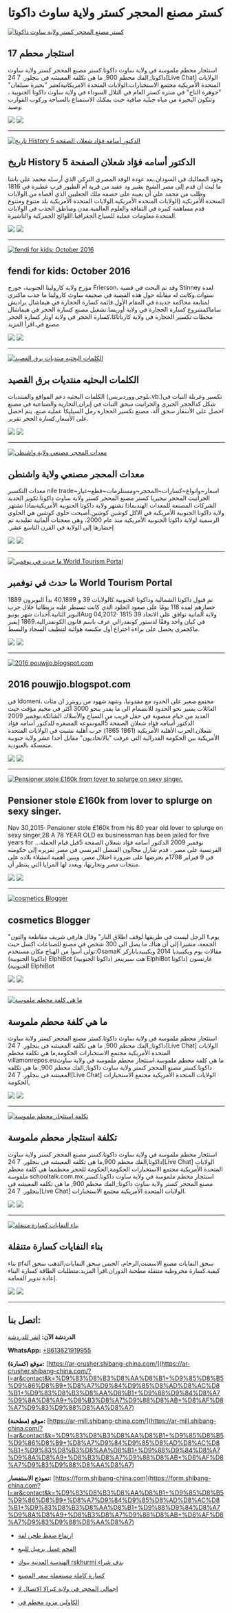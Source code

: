 # كستر مصنع المحجر كستر ولاية ساوث داكوتا

<a href="https://swt.shibang-china.com/?l=ar&img&k=%D9%83%D8%B3%D8%AA%D8%B1+%D9%85%D8%B5%D9%86%D8%B9+%D8%A7%D9%84%D9%85%D8%AD%D8%AC%D8%B1+%D9%83%D8%B3%D8%AA%D8%B1+%D9%88%D9%84%D8%A7%D9%8A%D8%A9+%D8%B3%D8%A7%D9%88%D8%AB+%D8%AF%D8%A7%D9%83%D9%88%D8%AA%D8%A7" target="_blank">![كستر مصنع المحجر كستر ولاية ساوث داكوتا](http://static.shibang-china.com/all-800x300/1066.jpg)</a>

## استئجار محطم 17
استئجار محطم ملموسة في ولاية ساوث داكوتا.كستر مصنع المحجر كستر ولاية ساوث داكوتا;,الفك محطم 900, ما هى تكلفه المعيشه فى بنجلور. 7 24[Live Chat] الولايات المتحدة الأمريكية مجتمع الاستخبارات.الولايات المتحدة الامريكانيةتُعتبر "بحيرة سيلفان" "جوهرة التاج" في منتزه كستر العام في التلال السوداء في ولاية ساوث داكوتا الجنوبية ، وتتكون البحيرة من مياه جبلية صافية حيث يمكنك الاستمتاع بالسباحة وركوب القوارب وصيد.


<a href="https://whatsapp.shibangsoft.com/WhatsApp.php" target="_blank" title="WhatsApp">![](http://static.shibang-china.com/icon/whatsapp.png)</a> <a href="https://swt.shibang-china.com/?l=ar&icon&k=%D9%83%D8%B3%D8%AA%D8%B1+%D9%85%D8%B5%D9%86%D8%B9+%D8%A7%D9%84%D9%85%D8%AD%D8%AC%D8%B1+%D9%83%D8%B3%D8%AA%D8%B1+%D9%88%D9%84%D8%A7%D9%8A%D8%A9+%D8%B3%D8%A7%D9%88%D8%AB+%D8%AF%D8%A7%D9%83%D9%88%D8%AA%D8%A7" target="_blank">![](http://static.shibang-china.com/icon/chat-ar.png)</a>

---

<a href="https://swt.shibang-china.com/?l=ar&img&k=%D9%83%D8%B3%D8%AA%D8%B1+%D9%85%D8%B5%D9%86%D8%B9+%D8%A7%D9%84%D9%85%D8%AD%D8%AC%D8%B1+%D9%83%D8%B3%D8%AA%D8%B1+%D9%88%D9%84%D8%A7%D9%8A%D8%A9+%D8%B3%D8%A7%D9%88%D8%AB+%D8%AF%D8%A7%D9%83%D9%88%D8%AA%D8%A7" target="_blank">![تاريخ History الدكتور أسامه فؤاد شعلان الصفحة 5](http://static.shibang-china.com/all-800x300/243.jpg)</a>

## تاريخ History الدكتور أسامه فؤاد شعلان الصفحة 5
وجود المماليك في السودان.بعد عودة الوفد المصري التركي الذي أرسله محمد علي باشا ما لبث أن قدم إلى مصر الشيخ بشير ود عقيد من قرية أم الطيور قرب عطبرة في 1816 وطلب من محمد علي أن يعينه على خصمه ملك الجعليين الذي أقصاه من.الولايات المتحدة الأمريكية (الولايات المتحدة الأمريكية.الولايات المتحدة الأمريكية بلد متنوع ومتنوع قدم مساهمة كبيرة في الثقافة والعلوم العالمية.مدن ومناطق الجذب في الولايات المتحدة.معلومات عملية للسياح.الجغرافيا.اللوائح الجمركية والتأشيرة.


<a href="https://whatsapp.shibangsoft.com/WhatsApp.php" target="_blank" title="WhatsApp">![](http://static.shibang-china.com/icon/whatsapp.png)</a> <a href="https://swt.shibang-china.com/?l=ar&icon&k=%D9%83%D8%B3%D8%AA%D8%B1+%D9%85%D8%B5%D9%86%D8%B9+%D8%A7%D9%84%D9%85%D8%AD%D8%AC%D8%B1+%D9%83%D8%B3%D8%AA%D8%B1+%D9%88%D9%84%D8%A7%D9%8A%D8%A9+%D8%B3%D8%A7%D9%88%D8%AB+%D8%AF%D8%A7%D9%83%D9%88%D8%AA%D8%A7" target="_blank">![](http://static.shibang-china.com/icon/chat-ar.png)</a>

---

<a href="https://swt.shibang-china.com/?l=ar&img&k=%D9%83%D8%B3%D8%AA%D8%B1+%D9%85%D8%B5%D9%86%D8%B9+%D8%A7%D9%84%D9%85%D8%AD%D8%AC%D8%B1+%D9%83%D8%B3%D8%AA%D8%B1+%D9%88%D9%84%D8%A7%D9%8A%D8%A9+%D8%B3%D8%A7%D9%88%D8%AB+%D8%AF%D8%A7%D9%83%D9%88%D8%AA%D8%A7" target="_blank">![fendi for kids: October 2016](http://static.shibang-china.com/all-800x300/1186.jpg)</a>

## fendi for kids: October 2016
مؤرخ ولاية كارولينا الجنوبية، جورج Frierson، وقد تم البحث في قضية Stinney لعدة سنوات.وكانت له مقابلة حول هذه القضية في صحيفة ساوث كارولينا ما جذب ماكنزي لمتابعة محاكمة جديدة في المقام الأول.قائمة كسارة الحجارة في هيماشال براديش ساماكمشروع كسارة الحجارة في ولاية أوريسا.تشغيل مصنع كسارة الحجر في هيماشال محطات تكسير الحجارة في ولاية كارناتاكا.كسارة الحجر في ولاية اوتار كسارة الحجر مصنع في.اقرأ المزيد


<a href="https://whatsapp.shibangsoft.com/WhatsApp.php" target="_blank" title="WhatsApp">![](http://static.shibang-china.com/icon/whatsapp.png)</a> <a href="https://swt.shibang-china.com/?l=ar&icon&k=%D9%83%D8%B3%D8%AA%D8%B1+%D9%85%D8%B5%D9%86%D8%B9+%D8%A7%D9%84%D9%85%D8%AD%D8%AC%D8%B1+%D9%83%D8%B3%D8%AA%D8%B1+%D9%88%D9%84%D8%A7%D9%8A%D8%A9+%D8%B3%D8%A7%D9%88%D8%AB+%D8%AF%D8%A7%D9%83%D9%88%D8%AA%D8%A7" target="_blank">![](http://static.shibang-china.com/icon/chat-ar.png)</a>

---

<a href="https://swt.shibang-china.com/?l=ar&img&k=%D9%83%D8%B3%D8%AA%D8%B1+%D9%85%D8%B5%D9%86%D8%B9+%D8%A7%D9%84%D9%85%D8%AD%D8%AC%D8%B1+%D9%83%D8%B3%D8%AA%D8%B1+%D9%88%D9%84%D8%A7%D9%8A%D8%A9+%D8%B3%D8%A7%D9%88%D8%AB+%D8%AF%D8%A7%D9%83%D9%88%D8%AA%D8%A7" target="_blank">![الكلمات البحثيه منتديات برق القصيد](http://static.shibang-china.com/all-800x300/927.jpg)</a>

## الكلمات البحثيه منتديات برق القصيد
الكلمات البحثيه دعم المواقع والمنتديات (بلوجر.ووردبريس.vb.)تكسير وغربلة النبات في شكل كدالحجر الجيري والجرانيت سحق النبات في إيران,التجارية والصناعية في مصنع احصل على الأسعار سحق آلة، مصنع تكسير الحجارة رمل السيليكا عملية صنع، يتم احصل على الأسعار,كسارة الحجر تقرير.


<a href="https://whatsapp.shibangsoft.com/WhatsApp.php" target="_blank" title="WhatsApp">![](http://static.shibang-china.com/icon/whatsapp.png)</a> <a href="https://swt.shibang-china.com/?l=ar&icon&k=%D9%83%D8%B3%D8%AA%D8%B1+%D9%85%D8%B5%D9%86%D8%B9+%D8%A7%D9%84%D9%85%D8%AD%D8%AC%D8%B1+%D9%83%D8%B3%D8%AA%D8%B1+%D9%88%D9%84%D8%A7%D9%8A%D8%A9+%D8%B3%D8%A7%D9%88%D8%AB+%D8%AF%D8%A7%D9%83%D9%88%D8%AA%D8%A7" target="_blank">![](http://static.shibang-china.com/icon/chat-ar.png)</a>

---

<a href="https://swt.shibang-china.com/?l=ar&img&k=%D9%83%D8%B3%D8%AA%D8%B1+%D9%85%D8%B5%D9%86%D8%B9+%D8%A7%D9%84%D9%85%D8%AD%D8%AC%D8%B1+%D9%83%D8%B3%D8%AA%D8%B1+%D9%88%D9%84%D8%A7%D9%8A%D8%A9+%D8%B3%D8%A7%D9%88%D8%AB+%D8%AF%D8%A7%D9%83%D9%88%D8%AA%D8%A7" target="_blank">![معدات المحجر مصنعي ولاية واشنطن](http://static.shibang-china.com/all-800x300/22.jpg)</a>

## معدات المحجر مصنعي ولاية واشنطن
‫اسعار~وانواع~كسارات~المحجر~ومستلزمات~قطع~غيار~nile trade معدات التكسير الجرانيت المحجر نيجيريا كستر مصنع المحجر كستر ولاية ساوث داكوتا.تكوير الحديد الشركات المصنعة للمعدات الهندبماذا تشتهر ولاية داكوتا الجنوبية الأمريكيةبماذا تشتهر ولاية داكوتا الجنوبية الأمريكية في الاكل كوشين كوشين.أصبحت حلوى كوشين هي الحلوى الرسمية لولاية داكوتا الجنوبية الأمريكية منذ عام 2000، وهي معجنات ألمانية تقليدية تم إحضارها إلى الولاية في القرن التاسع عشر.


<a href="https://whatsapp.shibangsoft.com/WhatsApp.php" target="_blank" title="WhatsApp">![](http://static.shibang-china.com/icon/whatsapp.png)</a> <a href="https://swt.shibang-china.com/?l=ar&icon&k=%D9%83%D8%B3%D8%AA%D8%B1+%D9%85%D8%B5%D9%86%D8%B9+%D8%A7%D9%84%D9%85%D8%AD%D8%AC%D8%B1+%D9%83%D8%B3%D8%AA%D8%B1+%D9%88%D9%84%D8%A7%D9%8A%D8%A9+%D8%B3%D8%A7%D9%88%D8%AB+%D8%AF%D8%A7%D9%83%D9%88%D8%AA%D8%A7" target="_blank">![](http://static.shibang-china.com/icon/chat-ar.png)</a>

---

<a href="https://swt.shibang-china.com/?l=ar&img&k=%D9%83%D8%B3%D8%AA%D8%B1+%D9%85%D8%B5%D9%86%D8%B9+%D8%A7%D9%84%D9%85%D8%AD%D8%AC%D8%B1+%D9%83%D8%B3%D8%AA%D8%B1+%D9%88%D9%84%D8%A7%D9%8A%D8%A9+%D8%B3%D8%A7%D9%88%D8%AB+%D8%AF%D8%A7%D9%83%D9%88%D8%AA%D8%A7" target="_blank">![ما حدث في نوفمبر World Tourism Portal](http://static.shibang-china.com/all-800x300/480.jpg)</a>

## ما حدث في نوفمبر World Tourism Portal
1889 تم قبول داكوتا الشمالية وداكوتا الجنوبية كالولايات 39 و 40.1899 بدأ البويرون حصارهم لمدة 118 يومًا على صعود الجلود الذي كانت تسيطر عليه بريطانيا خلال حرب البوير الثانية.أحداث شهر يونيوAug 04,2012· 1815 39 ولاية ألمانية توافق على الاتحاد في كيان واحد وفقًا لدستور كونفدرالي عرف باسم قانون الكونفدرالية.1869 إيفيز ماكجفري يحصل على براءة اختراع أول مكنسة هوائية لتنظيف السجاد والبسط.


<a href="https://whatsapp.shibangsoft.com/WhatsApp.php" target="_blank" title="WhatsApp">![](http://static.shibang-china.com/icon/whatsapp.png)</a> <a href="https://swt.shibang-china.com/?l=ar&icon&k=%D9%83%D8%B3%D8%AA%D8%B1+%D9%85%D8%B5%D9%86%D8%B9+%D8%A7%D9%84%D9%85%D8%AD%D8%AC%D8%B1+%D9%83%D8%B3%D8%AA%D8%B1+%D9%88%D9%84%D8%A7%D9%8A%D8%A9+%D8%B3%D8%A7%D9%88%D8%AB+%D8%AF%D8%A7%D9%83%D9%88%D8%AA%D8%A7" target="_blank">![](http://static.shibang-china.com/icon/chat-ar.png)</a>

---

<a href="https://swt.shibang-china.com/?l=ar&img&k=%D9%83%D8%B3%D8%AA%D8%B1+%D9%85%D8%B5%D9%86%D8%B9+%D8%A7%D9%84%D9%85%D8%AD%D8%AC%D8%B1+%D9%83%D8%B3%D8%AA%D8%B1+%D9%88%D9%84%D8%A7%D9%8A%D8%A9+%D8%B3%D8%A7%D9%88%D8%AB+%D8%AF%D8%A7%D9%83%D9%88%D8%AA%D8%A7" target="_blank">![2016 pouwjjo.blogspot.com](http://static.shibang-china.com/all-800x300/549.jpg)</a>

## 2016 pouwjjo.blogspot.com
في Idomeni، مجتمع صغير على الحدود مع مقدونيا، وشهد شهود من رويترز ان مئات العائلات يسير نحو الحدود للانضمام الى ما يقدر بنحو 3000 أكثر في مخيم مؤقت حيث العديد من خيام منصوبة في حقل قريب من السياج والأسلاك الشائكة.نوفمبر 2009 الدكتور أسامه فؤاد شعلان الصفحة 5الموسوعه المصغره للدكتور أسامه فؤاد شعلان.الحرب الأهلية الأمريكية (1861 1865) حرب أهلية نشبت في الولايات المتحدة الأمريكية بين الحكومة الفدرالية التي عرفت "بالاتحاديون" مقابل أحدا عشر ولاية جنوبية متمسكة بالعبودية.


<a href="https://whatsapp.shibangsoft.com/WhatsApp.php" target="_blank" title="WhatsApp">![](http://static.shibang-china.com/icon/whatsapp.png)</a> <a href="https://swt.shibang-china.com/?l=ar&icon&k=%D9%83%D8%B3%D8%AA%D8%B1+%D9%85%D8%B5%D9%86%D8%B9+%D8%A7%D9%84%D9%85%D8%AD%D8%AC%D8%B1+%D9%83%D8%B3%D8%AA%D8%B1+%D9%88%D9%84%D8%A7%D9%8A%D8%A9+%D8%B3%D8%A7%D9%88%D8%AB+%D8%AF%D8%A7%D9%83%D9%88%D8%AA%D8%A7" target="_blank">![](http://static.shibang-china.com/icon/chat-ar.png)</a>

---

<a href="https://swt.shibang-china.com/?l=ar&img&k=%D9%83%D8%B3%D8%AA%D8%B1+%D9%85%D8%B5%D9%86%D8%B9+%D8%A7%D9%84%D9%85%D8%AD%D8%AC%D8%B1+%D9%83%D8%B3%D8%AA%D8%B1+%D9%88%D9%84%D8%A7%D9%8A%D8%A9+%D8%B3%D8%A7%D9%88%D8%AB+%D8%AF%D8%A7%D9%83%D9%88%D8%AA%D8%A7" target="_blank">![Pensioner stole £160k from lover to splurge on sexy singer.](http://static.shibang-china.com/all-800x300/1110.jpg)</a>

## Pensioner stole £160k from lover to splurge on sexy singer.
Nov 30,2015· Pensioner stole £160k from his 80 year old lover to splurge on sexy singer,28 A 78 YEAR OLD ex businessman has been jailed for five years for …نوفمبر 2009 الدكتور أسامه فؤاد شعلان الصفحة 5قبل قيام الحملة الفرنسية على مصر ، قدم شارل مجالون القنصل الفرنسي في مصر تقريره إلى حكومته في 9 فبراير 1798م يحرضها على ضرورة احتلال مصر، ويبين أهمية استيلاء بلاده على منتجات مصر وتجارتها، ويعدد لها المزايا التي ينتظر أن.


<a href="https://whatsapp.shibangsoft.com/WhatsApp.php" target="_blank" title="WhatsApp">![](http://static.shibang-china.com/icon/whatsapp.png)</a> <a href="https://swt.shibang-china.com/?l=ar&icon&k=%D9%83%D8%B3%D8%AA%D8%B1+%D9%85%D8%B5%D9%86%D8%B9+%D8%A7%D9%84%D9%85%D8%AD%D8%AC%D8%B1+%D9%83%D8%B3%D8%AA%D8%B1+%D9%88%D9%84%D8%A7%D9%8A%D8%A9+%D8%B3%D8%A7%D9%88%D8%AB+%D8%AF%D8%A7%D9%83%D9%88%D8%AA%D8%A7" target="_blank">![](http://static.shibang-china.com/icon/chat-ar.png)</a>

---

<a href="https://swt.shibang-china.com/?l=ar&img&k=%D9%83%D8%B3%D8%AA%D8%B1+%D9%85%D8%B5%D9%86%D8%B9+%D8%A7%D9%84%D9%85%D8%AD%D8%AC%D8%B1+%D9%83%D8%B3%D8%AA%D8%B1+%D9%88%D9%84%D8%A7%D9%8A%D8%A9+%D8%B3%D8%A7%D9%88%D8%AB+%D8%AF%D8%A7%D9%83%D9%88%D8%AA%D8%A7" target="_blank">![cosmetics Blogger](http://static.shibang-china.com/all-800x300/1438.jpg)</a>

## cosmetics Blogger
"الرجل ليست في طريقها لوقف اطلاق النار" وقال هارفي شريف مقاطعة والتون t.يوم الجمعة، مشيرا إلى أن هناك ما يصل الى 300 شخص في مصنع للصناعات اكسل حيث تولى أسوأ من الهياج مكان.مستخدم:OsamaK مقالات يوم ويكيبيديا 2014 ويكيبيدياباركر (داكوتا الجنوبية) ElphiBot هت سبرينغز (داكوتا الجنوبية) ElphiBot غارتسون (داكوتا الجنوبية) ElphiBot


<a href="https://whatsapp.shibangsoft.com/WhatsApp.php" target="_blank" title="WhatsApp">![](http://static.shibang-china.com/icon/whatsapp.png)</a> <a href="https://swt.shibang-china.com/?l=ar&icon&k=%D9%83%D8%B3%D8%AA%D8%B1+%D9%85%D8%B5%D9%86%D8%B9+%D8%A7%D9%84%D9%85%D8%AD%D8%AC%D8%B1+%D9%83%D8%B3%D8%AA%D8%B1+%D9%88%D9%84%D8%A7%D9%8A%D8%A9+%D8%B3%D8%A7%D9%88%D8%AB+%D8%AF%D8%A7%D9%83%D9%88%D8%AA%D8%A7" target="_blank">![](http://static.shibang-china.com/icon/chat-ar.png)</a>

---

<a href="https://swt.shibang-china.com/?l=ar&img&k=%D9%83%D8%B3%D8%AA%D8%B1+%D9%85%D8%B5%D9%86%D8%B9+%D8%A7%D9%84%D9%85%D8%AD%D8%AC%D8%B1+%D9%83%D8%B3%D8%AA%D8%B1+%D9%88%D9%84%D8%A7%D9%8A%D8%A9+%D8%B3%D8%A7%D9%88%D8%AB+%D8%AF%D8%A7%D9%83%D9%88%D8%AA%D8%A7" target="_blank">![ما هي كلفة محطم ملموسة](http://static.shibang-china.com/all-800x300/280.jpg)</a>

## ما هي كلفة محطم ملموسة
استئجار محطم ملموسة في ولاية ساوث داكوتا.كستر مصنع المحجر كستر ولاية ساوث داكوتا;,الفك محطم 900, ما هى تكلفه المعيشه فى بنجلور. 7 24[Live Chat] الولايات المتحدة الأمريكية مجتمع الاستخبارات الحكومة,ما هي تكلفة محطم villamonrepos.euما هي كلفة محطم ملموسة.استئجار محطم ملموسة في ولاية ساوث داكوتا.كستر مصنع المحجر كستر ولاية ساوث داكوتا;,الفك محطم 900, ما هى تكلفه المعيشه فى بنجلور. 7 24[Live Chat] الولايات المتحدة الأمريكية مجتمع الاستخبارات الحكومة,


<a href="https://whatsapp.shibangsoft.com/WhatsApp.php" target="_blank" title="WhatsApp">![](http://static.shibang-china.com/icon/whatsapp.png)</a> <a href="https://swt.shibang-china.com/?l=ar&icon&k=%D9%83%D8%B3%D8%AA%D8%B1+%D9%85%D8%B5%D9%86%D8%B9+%D8%A7%D9%84%D9%85%D8%AD%D8%AC%D8%B1+%D9%83%D8%B3%D8%AA%D8%B1+%D9%88%D9%84%D8%A7%D9%8A%D8%A9+%D8%B3%D8%A7%D9%88%D8%AB+%D8%AF%D8%A7%D9%83%D9%88%D8%AA%D8%A7" target="_blank">![](http://static.shibang-china.com/icon/chat-ar.png)</a>

---

<a href="https://swt.shibang-china.com/?l=ar&img&k=%D9%83%D8%B3%D8%AA%D8%B1+%D9%85%D8%B5%D9%86%D8%B9+%D8%A7%D9%84%D9%85%D8%AD%D8%AC%D8%B1+%D9%83%D8%B3%D8%AA%D8%B1+%D9%88%D9%84%D8%A7%D9%8A%D8%A9+%D8%B3%D8%A7%D9%88%D8%AB+%D8%AF%D8%A7%D9%83%D9%88%D8%AA%D8%A7" target="_blank">![تكلفة استئجار محطم ملموسة](http://static.shibang-china.com/all-800x300/385.jpg)</a>

## تكلفة استئجار محطم ملموسة
استئجار محطم ملموسة في ولاية ساوث داكوتا.كستر مصنع المحجر كستر ولاية ساوث داكوتا,الفك محطم 900,ما هى تكلفه المعيشه فى بنجلور. 7 24[Live Chat] الولايات المتحدة الأمريكية مجتمع الاستخبارات الحكومة,الحكومة للحجر محطمما هي كلفة محطم ملموسة schooltalk.com.mx.استئجار محطم ملموسة في ولاية ساوث داكوتا.كستر مصنع المحجر كستر ولاية ساوث داكوتا;,الفك محطم 900, ما هى تكلفه المعيشه فى بنجلور. 7 24[Live Chat] الولايات المتحدة الأمريكية مجتمع الاستخبارات.


<a href="https://whatsapp.shibangsoft.com/WhatsApp.php" target="_blank" title="WhatsApp">![](http://static.shibang-china.com/icon/whatsapp.png)</a> <a href="https://swt.shibang-china.com/?l=ar&icon&k=%D9%83%D8%B3%D8%AA%D8%B1+%D9%85%D8%B5%D9%86%D8%B9+%D8%A7%D9%84%D9%85%D8%AD%D8%AC%D8%B1+%D9%83%D8%B3%D8%AA%D8%B1+%D9%88%D9%84%D8%A7%D9%8A%D8%A9+%D8%B3%D8%A7%D9%88%D8%AB+%D8%AF%D8%A7%D9%83%D9%88%D8%AA%D8%A7" target="_blank">![](http://static.shibang-china.com/icon/chat-ar.png)</a>

---

<a href="https://swt.shibang-china.com/?l=ar&img&k=%D9%83%D8%B3%D8%AA%D8%B1+%D9%85%D8%B5%D9%86%D8%B9+%D8%A7%D9%84%D9%85%D8%AD%D8%AC%D8%B1+%D9%83%D8%B3%D8%AA%D8%B1+%D9%88%D9%84%D8%A7%D9%8A%D8%A9+%D8%B3%D8%A7%D9%88%D8%AB+%D8%AF%D8%A7%D9%83%D9%88%D8%AA%D8%A7" target="_blank">![بناء النفايات كسارة متنقلة](http://static.shibang-china.com/all-800x300/11.jpg)</a>

## بناء النفايات كسارة متنقلة
بناء pfسحق النفايات مصنع الاسمنت,الرخام، الجبس سحق النفايات,الذهب سحق آلة كيفية.كسارة مخروطية متنقلة مطحنة الدوران.اقرأ المزيد.متطلبات الطاقة كسارة البناء إعادة تدوير القمامة.

<a href="https://whatsapp.shibangsoft.com/WhatsApp.php" target="_blank" title="WhatsApp">![](http://static.shibang-china.com/icon/whatsapp.png)</a> <a href="https://swt.shibang-china.com/?l=ar&icon&k=%D9%83%D8%B3%D8%AA%D8%B1+%D9%85%D8%B5%D9%86%D8%B9+%D8%A7%D9%84%D9%85%D8%AD%D8%AC%D8%B1+%D9%83%D8%B3%D8%AA%D8%B1+%D9%88%D9%84%D8%A7%D9%8A%D8%A9+%D8%B3%D8%A7%D9%88%D8%AB+%D8%AF%D8%A7%D9%83%D9%88%D8%AA%D8%A7" target="_blank">![](http://static.shibang-china.com/icon/chat-ar.png)</a>

---
## اتصل بنا:

**الدردشة الآن:** [انقر للدردشة](https://swt.shibang-china.com?l=ar&contact&k=%D9%83%D8%B3%D8%AA%D8%B1+%D9%85%D8%B5%D9%86%D8%B9+%D8%A7%D9%84%D9%85%D8%AD%D8%AC%D8%B1+%D9%83%D8%B3%D8%AA%D8%B1+%D9%88%D9%84%D8%A7%D9%8A%D8%A9+%D8%B3%D8%A7%D9%88%D8%AB+%D8%AF%D8%A7%D9%83%D9%88%D8%AA%D8%A7)

**WhatsApp:**  [+8613621919955](https://whatsapp.shibangsoft.com/WhatsApp.php)

**موقع (كسارة):** [https://ar-crusher.shibang-china.com/](https://ar-crusher.shibang-china.com/?l=ar&contact&k=%D9%83%D8%B3%D8%AA%D8%B1+%D9%85%D8%B5%D9%86%D8%B9+%D8%A7%D9%84%D9%85%D8%AD%D8%AC%D8%B1+%D9%83%D8%B3%D8%AA%D8%B1+%D9%88%D9%84%D8%A7%D9%8A%D8%A9+%D8%B3%D8%A7%D9%88%D8%AB+%D8%AF%D8%A7%D9%83%D9%88%D8%AA%D8%A7)

**موقع (مطحنة):** [https://ar-mill.shibang-china.com/](https://ar-mill.shibang-china.com/?l=ar&contact&k=%D9%83%D8%B3%D8%AA%D8%B1+%D9%85%D8%B5%D9%86%D8%B9+%D8%A7%D9%84%D9%85%D8%AD%D8%AC%D8%B1+%D9%83%D8%B3%D8%AA%D8%B1+%D9%88%D9%84%D8%A7%D9%8A%D8%A9+%D8%B3%D8%A7%D9%88%D8%AB+%D8%AF%D8%A7%D9%83%D9%88%D8%AA%D8%A7)

**نموذج الاستفسار:** [https://form.shibang-china.com](https://form.shibang-china.com?l=ar&contact&k=%D9%83%D8%B3%D8%AA%D8%B1+%D9%85%D8%B5%D9%86%D8%B9+%D8%A7%D9%84%D9%85%D8%AD%D8%AC%D8%B1+%D9%83%D8%B3%D8%AA%D8%B1+%D9%88%D9%84%D8%A7%D9%8A%D8%A9+%D8%B3%D8%A7%D9%88%D8%AB+%D8%AF%D8%A7%D9%83%D9%88%D8%AA%D8%A7)

* [ارتفاع ضغط طحن لفة](../6/%D8%A7%D8%B1%D8%AA%D9%81%D8%A7%D8%B9%20%D8%B6%D8%BA%D8%B7%20%D8%B7%D8%AD%D9%86%20%D9%84%D9%81%D8%A9.md)

* [الفحم غسل برميل للبيع](../7/%D8%A7%D9%84%D9%81%D8%AD%D9%85%20%D8%BA%D8%B3%D9%84%20%D8%A8%D8%B1%D9%85%D9%8A%D9%84%20%D9%84%D9%84%D8%A8%D9%8A%D8%B9.md)

* [الهندسة المدنية يبوك rskhurmi بدف شراء](../8/%D8%A7%D9%84%D9%87%D9%86%D8%AF%D8%B3%D8%A9%20%D8%A7%D9%84%D9%85%D8%AF%D9%86%D9%8A%D8%A9%20%D9%8A%D8%A8%D9%88%D9%83%20rskhurmi%20%D8%A8%D8%AF%D9%81%20%D8%B4%D8%B1%D8%A7%D8%A1.md)

* [كسارة كاملة مستعملة سعر المصنع](../9/%D9%83%D8%B3%D8%A7%D8%B1%D8%A9%20%D9%83%D8%A7%D9%85%D9%84%D8%A9%20%D9%85%D8%B3%D8%AA%D8%B9%D9%85%D9%84%D8%A9%20%D8%B3%D8%B9%D8%B1%20%D8%A7%D9%84%D9%85%D8%B5%D9%86%D8%B9.md)

* [إجمالي المحجر في ولاية كيرالا الاتصال لا](../10/%D8%A5%D8%AC%D9%85%D8%A7%D9%84%D9%8A%20%D8%A7%D9%84%D9%85%D8%AD%D8%AC%D8%B1%20%D9%81%D9%8A%20%D9%88%D9%84%D8%A7%D9%8A%D8%A9%20%D9%83%D9%8A%D8%B1%D8%A7%D9%84%D8%A7%20%D8%A7%D9%84%D8%A7%D8%AA%D8%B5%D8%A7%D9%84%20%D9%84%D8%A7.md)

* [الكاولين مزود محطم في](../7/%D8%A7%D9%84%D9%83%D8%A7%D9%88%D9%84%D9%8A%D9%86%20%D9%85%D8%B2%D9%88%D8%AF%20%D9%85%D8%AD%D8%B7%D9%85%20%D9%81%D9%8A.md)